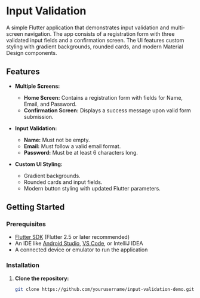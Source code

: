 # Input Validation

A simple Flutter application that demonstrates input validation and multi-screen navigation. The app consists of a registration form with three validated input fields and a confirmation screen. The UI features custom styling with gradient backgrounds, rounded cards, and modern Material Design components.

## Features

- **Multiple Screens:**  
  - **Home Screen:** Contains a registration form with fields for Name, Email, and Password.
  - **Confirmation Screen:** Displays a success message upon valid form submission.
  
- **Input Validation:**  
  - **Name:** Must not be empty.
  - **Email:** Must follow a valid email format.
  - **Password:** Must be at least 6 characters long.
  
- **Custom UI Styling:**  
  - Gradient backgrounds.
  - Rounded cards and input fields.
  - Modern button styling with updated Flutter parameters.

## Getting Started

### Prerequisites

- [Flutter SDK](https://flutter.dev/docs/get-started/install) (Flutter 2.5 or later recommended)
- An IDE like [Android Studio](https://developer.android.com/studio), [VS Code](https://code.visualstudio.com/), or IntelliJ IDEA
- A connected device or emulator to run the application

### Installation

1. **Clone the repository:**

   ```bash
   git clone https://github.com/yourusername/input-validation-demo.git
